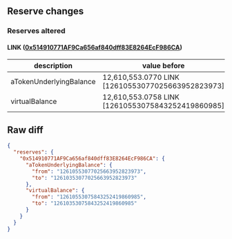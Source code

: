 ## Reserve changes

### Reserves altered

#### LINK ([0x514910771AF9Ca656af840dff83E8264EcF986CA](https://etherscan.io/address/0x514910771AF9Ca656af840dff83E8264EcF986CA))

| description | value before | value after |
| --- | --- | --- |
| aTokenUnderlyingBalance | 12,610,553.0770 LINK [12610553077025663952823973] | 12,610,353.0770 LINK [12610353077025663952823973] |
| virtualBalance | 12,610,553.0758 LINK [12610553075843252419860985] | 12,610,353.0758 LINK [12610353075843252419860985] |


## Raw diff

```json
{
  "reserves": {
    "0x514910771AF9Ca656af840dff83E8264EcF986CA": {
      "aTokenUnderlyingBalance": {
        "from": "12610553077025663952823973",
        "to": "12610353077025663952823973"
      },
      "virtualBalance": {
        "from": "12610553075843252419860985",
        "to": "12610353075843252419860985"
      }
    }
  }
}
```